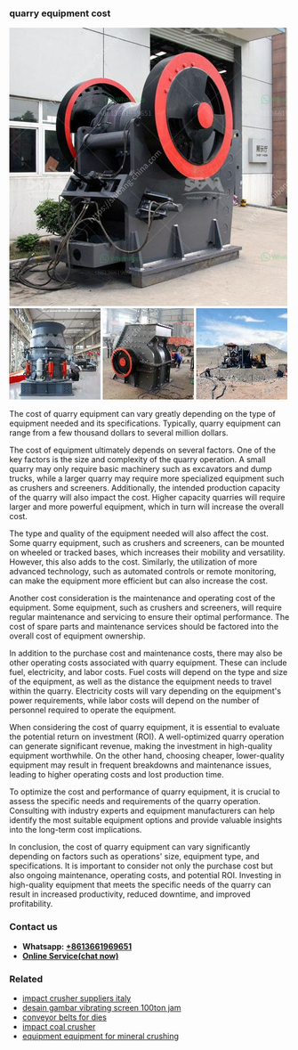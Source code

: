 <h3>quarry equipment cost</h3><img src='1706754045.jpg' alt=''><p>The cost of quarry equipment can vary greatly depending on the type of equipment needed and its specifications. Typically, quarry equipment can range from a few thousand dollars to several million dollars.</p><p>The cost of equipment ultimately depends on several factors. One of the key factors is the size and complexity of the quarry operation. A small quarry may only require basic machinery such as excavators and dump trucks, while a larger quarry may require more specialized equipment such as crushers and screeners. Additionally, the intended production capacity of the quarry will also impact the cost. Higher capacity quarries will require larger and more powerful equipment, which in turn will increase the overall cost.</p><p>The type and quality of the equipment needed will also affect the cost. Some quarry equipment, such as crushers and screeners, can be mounted on wheeled or tracked bases, which increases their mobility and versatility. However, this also adds to the cost. Similarly, the utilization of more advanced technology, such as automated controls or remote monitoring, can make the equipment more efficient but can also increase the cost.</p><p>Another cost consideration is the maintenance and operating cost of the equipment. Some equipment, such as crushers and screeners, will require regular maintenance and servicing to ensure their optimal performance. The cost of spare parts and maintenance services should be factored into the overall cost of equipment ownership.</p><p>In addition to the purchase cost and maintenance costs, there may also be other operating costs associated with quarry equipment. These can include fuel, electricity, and labor costs. Fuel costs will depend on the type and size of the equipment, as well as the distance the equipment needs to travel within the quarry. Electricity costs will vary depending on the equipment's power requirements, while labor costs will depend on the number of personnel required to operate the equipment.</p><p>When considering the cost of quarry equipment, it is essential to evaluate the potential return on investment (ROI). A well-optimized quarry operation can generate significant revenue, making the investment in high-quality equipment worthwhile. On the other hand, choosing cheaper, lower-quality equipment may result in frequent breakdowns and maintenance issues, leading to higher operating costs and lost production time.</p><p>To optimize the cost and performance of quarry equipment, it is crucial to assess the specific needs and requirements of the quarry operation. Consulting with industry experts and equipment manufacturers can help identify the most suitable equipment options and provide valuable insights into the long-term cost implications.</p><p>In conclusion, the cost of quarry equipment can vary significantly depending on factors such as operations' size, equipment type, and specifications. It is important to consider not only the purchase cost but also ongoing maintenance, operating costs, and potential ROI. Investing in high-quality equipment that meets the specific needs of the quarry can result in increased productivity, reduced downtime, and improved profitability.</p><h3>Contact us</h3><ul><li><strong>Whatsapp:&nbsp;<a href="https://wa.me/8613661969651">+8613661969651</a></strong></li><li><a href="https://swt.shibang-china.com/?git&amp;zhl&amp;quarry equipment cost"><strong>Online Service(chat now)</strong></a></li></ul><h3>Related</h3><ul><li><a href='impact crusher suppliers italy.md'>impact crusher suppliers italy</a></li><li><a href='desain gambar vibrating screen 100ton jam.md'>desain gambar vibrating screen 100ton jam</a></li><li><a href='conveyor belts for dies.md'>conveyor belts for dies</a></li><li><a href='impact coal crusher.md'>impact coal crusher</a></li><li><a href='equipment equipment for mineral crushing.md'>equipment equipment for mineral crushing</a></li></ul>